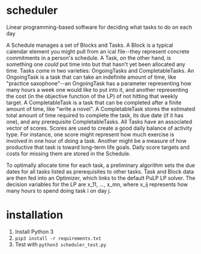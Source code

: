 # scheduler
Linear programming-based software for deciding what tasks to do on each day

A Schedule manages a set of Blocks and Tasks. A Block is a typical calendar element you might pull from an ical file--they represent concrete commitments in a person's schedule. A Task, on the other hand, is something one *could* put time into but that hasn't yet been allocated any time. Tasks come in two varieties: OngoingTasks and CompletableTasks. An OngoingTask is a task that can take an indefinite amount of time, like "practice saxophone"--an OngoingTask has a parameter representing how many hours a week one would like to put into it, and another representing the cost (in the objective function of the LP) of not hitting that weekly target. A CompletableTask is a task that can be completed after a finite amount of time, like "write a novel". A CompletableTask stores the estimated total amount of time required to complete the task, its due date (if it has one), and any prerequisite CompletableTasks. All Tasks have an associated vector of scores. Scores are used to create a good daily balance of activity type. For instance, one score might represent how much exercise is involved in one hour of doing a task. Another might be a measure of how productive that task is toward long-term life goals. Daily score targets and costs for missing them are stored in the Schedule.

To optimally allocate time for each task, a preliminary algorithm sets the due dates for all tasks listed as prerequisites to other tasks. Task and Block data are then fed into an Optimizer, which links to the default PuLP LP solver. The decision variables for the LP are x_11, ..., x_mn, where x_ij represents how many hours to spend doing task i on day j.

# installation

1. Install Python 3
2. `pip3 install -r requirements.txt`
3. Test with `python3 scheduler_test.py`